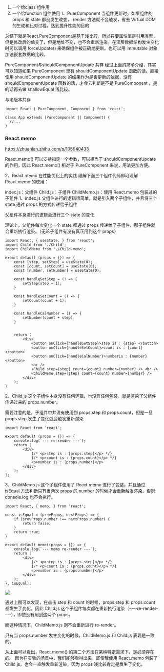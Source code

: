 1. 一个给class 组件用 
2. 一个给function 组件使用
1、PuerComponent
当组件更新时，如果组件的 props 和 state 都没发生改变， render 方法就不会触发，省去 Virtual DOM 的生成和比对过程，达到提升性能的目的

总结下就是React.PureComponent是基于浅比较，所以只要属性值是引用类型，但是修改后的值变了，但是地址不变，也不会重新渲染。在深层数据结构发生变化时可以调用 forceUpdate() 来确保组件被正确地更新。也可以用 immutable 对象加速嵌套数据的比较。


PureComponent与shouldComponentUpdate 共存
经过上面的简单介绍，其实可以知道如果 PureComponent 里有 shouldComponentUpdate 函数的话，直接使用 shouldComponentUpdate 的结果作为是否更新的依据，没有 shouldComponentUpdate 函数的话，才会去判断是不是 PureComponent ，是的话再去做 shallowEqual 浅比较。


与老版本共存
```
import React { PureComponent, Component } from 'react';

class App extends (PureComponent || Component) {
  //...
}
```

### React.memo
https://zhuanlan.zhihu.com/p/105940433

React.memo() 可以支持指定一个参数，可以相当于 shouldComponentUpdate 的作用，因此 React.memo() 相对于 PureComponent 来说，用法更加方便。

2、React.memo 在性能优化上的实践
理解下面三个组件代码即可理解 React.memo 的使用：

index.js：父组件
Child.js：子组件
ChildMemo.js：使用 React.memo 包装过的子组件
1、index.js
父组件进行的逻辑很简单，就是引入两个子组件，并且将三个 state 通过 props 的方式传递给子组件

父组件本身进行的逻辑会进行三个 state 的变化

理论上，父组件每次变化一个 state 都通过 props 传递给了子组件，那子组件就会重新执行渲染。（无论子组件有没有真正用到这个 props）
```
import React, { useState, } from 'react';
import Child from './Child';
import ChildMemo from './Child-memo';

export default (props = {}) => {
    const [step, setStep] = useState(0);
    const [count, setCount] = useState(0);
    const [number, setNumber] = useState(0);

    const handleSetStep = () => {
        setStep(step + 1);
    }

    const handleSetCount = () => {
        setCount(count + 1);
    }

    const handleCalNumber = () => {
        setNumber(count + step);
    }


    return (
        <div>
            <button onClick={handleSetStep}>step is : {step} </button>
            <button onClick={handleSetCount}>count is : {count} </button>
            <button onClick={handleCalNumber}>numberis : {number} </button>
            <hr />
            <Child step={step} count={count} number={number} /> <hr />
            <ChildMemo step={step} count={count} number={number} />
        </div>
    );
}
```
2、Child.js
这个子组件本身没有任何逻辑，也没有任何包装，就是渲染了父组件传递过来的 props.number。

需要注意的是，子组件中并没有使用到 props.step 和 props.count，但是一旦 props.step 发生了变化就会触发重新渲染
```
import React from 'react';

export default (props = {}) => {
    console.log(`--- re-render ---`);
    return (
        <div>
            {/* <p>step is : {props.step}</p> */}
            {/* <p>count is : {props.count}</p> */}
            <p>number is : {props.number}</p>
        </div>
    );
};
```
3、ChildMemo.js
这个子组件使用了 React.memo 进行了包装，并且通过 isEqual 方法判断只有当两次 props 的 number 的时候才会重新触发渲染，否则 console.log 也不会执行。
```
import React, { memo, } from 'react';

const isEqual = (prevProps, nextProps) => {
    if (prevProps.number !== nextProps.number) {
        return false;
    }
    return true;
}

export default memo((props = {}) => {
    console.log(`--- memo re-render ---`);
    return (
        <div>
            {/* <p>step is : {props.step}</p> */}
            {/* <p>count is : {props.count}</p> */}
            <p>number is : {props.number}</p>
        </div>
    );
}, isEqual);
```

<img src ="https://pic2.zhimg.com/v2-f90f1e681746cba77bad4061d0335a1d_b.webp">


通过上图可以发现，在点击 step 和 count 的时候，props.step 和 props.count 都发生了变化，因此 Child.js 这个子组件每次都在重新执行渲染（----re-render----），即使没有用到这两个 props。

而这种情况下，ChildMemo.js 则不会重新进行 re-render。

只有当 props.number 发生变化的时候，ChildMemo.js 和 Child.js 表现是一致的。

从上面可以看出，React.memo() 的第二个方法在某种特定需求下，是必须存在的。 因为在实验的场景中，我们能够看得出来，即使我使用 React.memo 包装了 Child.js，也会一直触发重新渲染，因为 props 浅比较肯定是发生了变化。